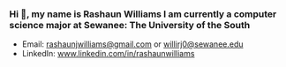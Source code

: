 ### Hi 👋, my name is Rashaun Williams I am currently a computer science major at Sewanee: The University of the South
- Email: rashaunjwilliams@gmail.com or willirj0@sewanee.edu
- LinkedIn: www.linkedin.com/in/rashaunwilliams
<!--
**Rashaunjw/Rashaunjw** is a ✨ _special_ ✨ repository because its `README.md` (this file) appears on your GitHub profile.

Here are some ideas to get you started:

- 🔭 I’m currently working on ...
- 🌱 I’m currently learning ...
- 👯 I’m looking to collaborate on ...
- 🤔 I’m looking for help with ...
- 💬 Ask me about ...
- 📫 How to reach me...
- ⚡ Fun fact: ...
-->
